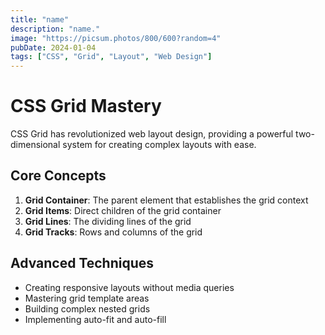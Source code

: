 ```yaml
---
title: "name"
description: "name."
image: "https://picsum.photos/800/600?random=4"
pubDate: 2024-01-04
tags: ["CSS", "Grid", "Layout", "Web Design"]
---
```


# CSS Grid Mastery

CSS Grid has revolutionized web layout design, providing a powerful two-dimensional system for creating complex layouts with ease.

## Core Concepts

1. **Grid Container**: The parent element that establishes the grid context
2. **Grid Items**: Direct children of the grid container
3. **Grid Lines**: The dividing lines of the grid
4. **Grid Tracks**: Rows and columns of the grid

## Advanced Techniques

- Creating responsive layouts without media queries
- Mastering grid template areas
- Building complex nested grids
- Implementing auto-fit and auto-fill